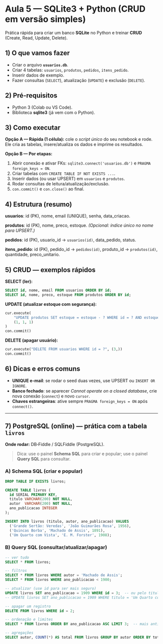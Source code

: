 # Aula 5 — SQLite3 + Python (CRUD em versão simples)

Prática rápida para criar um banco **SQLite** no Python e treinar **CRUD** (Create, Read, Update, Delete).

## 1) O que vamos fazer
- Criar o arquivo **`usuarios.db`**.
- Criar 4 tabelas: `usuarios`, `produtos`, `pedidos`, `itens_pedido`.
- Inserir dados de exemplo.
- Fazer consultas (`SELECT`), atualização (`UPDATE`) e exclusão (`DELETE`).

## 2) Pré‑requisitos
- Python 3 (Colab ou VS Code).
- Biblioteca **sqlite3** (já vem com o Python).

## 3) Como executar
**Opção A — Rápida (1 célula):** cole o *script único* do seu notebook e rode. Ele cria as tabelas, insere/atualiza os dados e imprime os resultados.

**Opção B — Por etapas:**
1. Abrir conexão e ativar FKs: `sqlite3.connect('usuarios.db')` e `PRAGMA foreign_keys = ON`.
2. Criar tabelas com `CREATE TABLE IF NOT EXISTS ...`.
3. Inserir dados (ou usar UPSERT) em `usuarios` e `produtos`.
4. Rodar consultas de leitura/atualização/exclusão.
5. `con.commit()` e `con.close()` ao final.

## 4) Estrutura (resumo)
**usuarios**: id (PK), nome, email (UNIQUE), senha, data_criacao.

**produtos**: id (PK), nome, preco, estoque. *(Opcional: índice único no nome para UPSERT.)*

**pedidos**: id (PK), usuario_id → `usuarios(id)`, data_pedido, status.

**itens_pedido**: id (PK), pedido_id → `pedidos(id)`, produto_id → `produtos(id)`, quantidade, preco_unitario.

## 5) CRUD — exemplos rápidos
**SELECT (ler):**
```sql
SELECT id, nome, email FROM usuarios ORDER BY id;
SELECT id, nome, preco, estoque FROM produtos ORDER BY id;
```
**UPDATE (atualizar estoque com segurança):**
```python
cur.execute(
    "UPDATE produtos SET estoque = estoque - ? WHERE id = ? AND estoque >= ?",
    (1, 1, 1)
)
con.commit()
```
**DELETE (apagar usuário):**
```python
cur.execute("DELETE FROM usuarios WHERE id = ?", (3,))
con.commit()
```

## 6) Dicas e erros comuns
- **UNIQUE e-mail**: se rodar o seed duas vezes, use UPSERT ou `INSERT OR IGNORE`.
- **Banco fechado**: se aparecer *Cannot operate on a closed database*, crie nova conexão (`connect`) e novo `cursor`.
- **Chaves estrangeiras**: ative sempre `PRAGMA foreign_keys = ON` após `connect()`.

---

## 7) PostgreSQL (online) — prática com a tabela `livros`
**Onde rodar:** DB‑Fiddle / SQLFiddle (PostgreSQL). 
> Dica: use o painel **Schema SQL** para criar e popular; use o painel **Query SQL** para consultar.

### A) Schema SQL (criar e popular)
```sql
DROP TABLE IF EXISTS livros;

CREATE TABLE livros (
  id SERIAL PRIMARY KEY,
  titulo VARCHAR(200) NOT NULL,
  autor  VARCHAR(200) NOT NULL,
  ano_publicacao INTEGER
);

INSERT INTO livros (titulo, autor, ano_publicacao) VALUES
  ('Grande Sertão: Veredas', 'João Guimarães Rosa', 1956),
  ('Quincas Borba', 'Machado de Assis', 1891),
  ('Um Quarto com Vista', 'E. M. Forster', 1908);
```

### B) Query SQL (consultar/atualizar/apagar)
```sql
-- ver tudo
SELECT * FROM livros;

-- filtros
SELECT * FROM livros WHERE autor = 'Machado de Assis';
SELECT * FROM livros WHERE ano_publicacao < 1900;

-- atualizar (use id para ser mais seguro)
UPDATE livros SET ano_publicacao = 1909 WHERE id = 3;  -- ou pelo titulo
-- UPDATE livros SET ano_publicacao = 1909 WHERE titulo = 'Um Quarto com Vista';

-- apagar um registro
DELETE FROM livros WHERE id = 2;

-- ordenação e limites
SELECT * FROM livros ORDER BY ano_publicacao ASC LIMIT 3;  -- mais antigos

-- agregações
SELECT autor, COUNT(*) AS total FROM livros GROUP BY autor ORDER BY total DESC;
```

